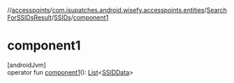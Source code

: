 //[accesspoints](../../../../index.md)/[com.isupatches.android.wisefy.accesspoints.entities](../../index.md)/[SearchForSSIDsResult](../index.md)/[SSIDs](index.md)/[component1](component1.md)

# component1

[androidJvm]\
operator fun [component1](component1.md)(): [List](https://kotlinlang.org/api/latest/jvm/stdlib/kotlin.collections/-list/index.html)&lt;[SSIDData](../../-s-s-i-d-data/index.md)&gt;
